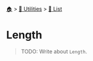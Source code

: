 <!--startTocHeader-->
[🏠](../../README.md) > [🔧 Utilities](../README.md) > [🧺 List](README.md)
# Length
<!--endTocHeader-->

> TODO: Write about `Length`.

<!--startTocSubtopic-->
<!--endTocSubtopic-->